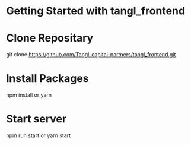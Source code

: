 # Getting Started with tangl_frontend


# Clone Repositary<br/>
git clone https://github.com/Tangl-capital-partners/tangl_frontend.git

# Install Packages<br/>
npm install or yarn

# Start server<br/>
npm run start or yarn start
  
